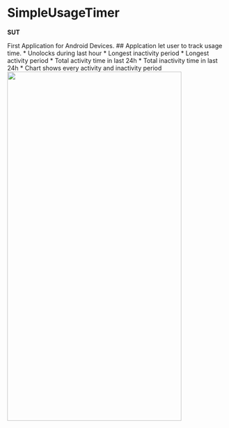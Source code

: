 # SimpleUsageTimer
**SUT**
</hr>
First Application for Android Devices.
## Applcation let user to track usage time.
* Unolocks during last hour
* Longest inactivity period
* Longest activity period
* Total activity time in last 24h
* Total inactivity time in last 24h
* Chart shows every activity and inactivity period 
</hr>
<img align="center" width="400" height="800" src="https://i.imgur.com/5h4aqmM.png">

